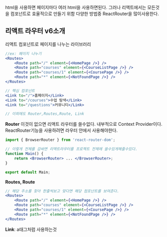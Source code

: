html을 사용하면 페이지마다 여러 html을 사용하면된다. 그러나 리액트에서는 모든것을 컴포넌트로 효율적으로 만들기 위함 다양한 방법중  ReactRouter을 많이사용한다.

## 리액트 라우터 v6소개
리액트 컴포넌트로 페이지를 나누는 라이브러리
```jsx
//ex: 페이지 나누기
<Routes>
	<Route path="/" element={<HomePage />} />
	<Route path="courses" element={<CourseListPage />} />
	<Route path="courses/1" element={<CoursePage />} />
	<Route path="*" element={<NotFoundPage />} />
</Routes>

// 핵심 컴포넌트
<Link to="/">홈페이지</Link>
<Link to="/courses">수업 탐색</Link>
<Link to="/questions">커뮤니티</Link>

// 이외에도 Router,Routes,Route, Link
```

**Router**
이것이 없으면 리액트 라우터를 쓸수없다. 내부적으로 Context Provider이다.
ReactRouter기능을 사용하려면 라우터 안에서 사용해야한다.
```jsx
import { BrowserRouter } from 'react-router-dom';

// 이렇게 전체를 감싸면 리액트라우터를 프로젝트 전체에 쓸수있게해줄수있다.
function Main() {
	return <BrowserRouter> ... </BrowserRouter>;
}

export default Main;
```
**Routes, Route**
```jsx
// 해당 주소를 찾아 한줄씩보고 맞다면 해당 컴포넌트를 보여준다.
<Routes>
	<Route path="/" element={<HomePage />} />
	<Route path="courses" element={<CourseListPage />} />
	<Route path="courses/1" element={<CoursePage />} />
	<Route path="*" element={<NotFoundPage />} />
</Routes>
```
**Link**: a태그처럼 사용하는것


